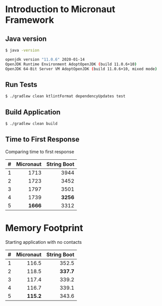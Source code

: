 # Introduction to Micronaut Framework

## Java version

```bash
$ java -version
```

```bash
openjdk version "11.0.6" 2020-01-14
OpenJDK Runtime Environment AdoptOpenJDK (build 11.0.6+10)
OpenJDK 64-Bit Server VM AdoptOpenJDK (build 11.0.6+10, mixed mode)
```

## Run Tests

```bash
$ ./gradlew clean ktlintFormat dependencyUpdates test
```

## Build Application

```bash
$ ./gradlew clean build
```

## Time to First Response

Comparing time to first response

| # | Micronaut | String Boot |
|:-:|----------:|------------:|
| 1 |      1713 |        3944 |
| 2 |      1723 |        3452 |
| 3 |      1797 |        3501 |
| 4 |      1739 |    **3256** |
| 5 |  **1666** |        3312 |

# Memory Footprint

Starting application with no contacts

| # | Micronaut | String Boot |
|:-:|----------:|------------:|
| 1 |     116.5 |       352.5 |
| 2 |     118.5 |   **337.7** |
| 3 |     117.4 |       339.2 |
| 4 |     116.7 |       339.1 |
| 5 | **115.2** |       343.6 |
